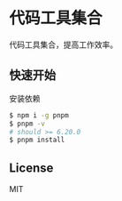 # 代码工具集合

代码工具集合，提高工作效率。

## 快速开始

安装依赖
```bash
$ npm i -g pnpm
$ pnpm -v
# should >= 6.20.0
$ pnpm install
```

## License

MIT
